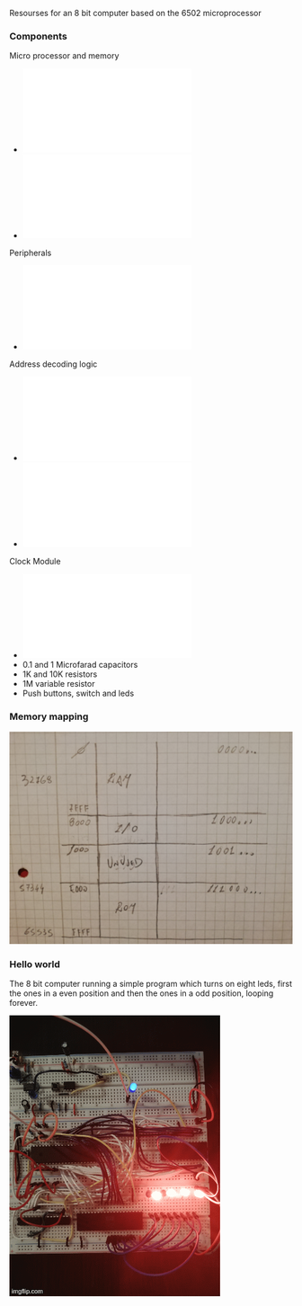 Resourses for an 8 bit computer based on the 6502 microprocessor


### Components
Micro processor and memory
- ![W65C02S Microprocessor](./datasheets/W65C02S-cpu.pdf)
- ![AT28C64B 64K (8K x 8) ParallelEEPROM](./datasheets/28C64-eeprom.pdf)

Peripherals

- ![W65C22S Interface Adapter](./datasheets/W65C22S6TPG-14-interface-adapter.pdf)

Address decoding logic
- ![74HCT14 hex inverter](./datasheetps/74HC_HCT14-inverter.pdf)
- ![HD74HC11P triple input AND gate](./datasheets/HD74HC11P-triple-input-and-gate.pdf)

Clock Module
- ![555 timer](./datasheets/lm555-timer.pdf)
- 0.1 and 1 Microfarad capacitors
- 1K and 10K resistors
- 1M variable resistor
- Push buttons, switch and leds

### Memory mapping
![](./imgs/memory-mapping.jpg)

### Hello world
The 8 bit computer running a simple program which turns on eight leds, first the ones in a even position and then the ones in a odd position, looping forever.

![](./imgs/leds.gif)
